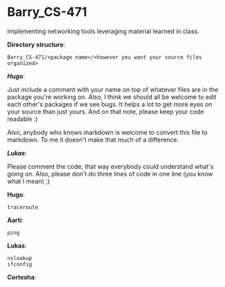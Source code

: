 Barry_CS-471
============

Implementing networking tools leveraging material learned in class.

**Directory structure**:

	Barry_CS-471/<package name>/<however you want your source files organized>

*__Hugo__*:

Just include a comment with your name on top of whatever files are in the 
package you're working on. Also, I think we should all be welcome to edit each 
other's packages if we see bugs. It helps a lot to get more eyes on your source 
than just yours. And on that note, please keep your code readable :)

Also, anybody who knows markdown is welcome to convert this file to markdown.
To me it doesn't make that much of a difference.

*__Lukas__*:

Please comment the code, that way everybody could understand what's going on. Also, please don't do three lines of code in one line (you know what I mean) ;)

**Hugo**:

	traceroute
  
**Aarti**:

	ping

**Lukas**:

	nslookup
	ifconfig

**Cortesha**:
